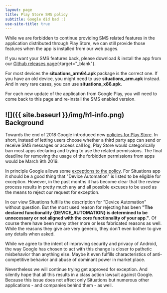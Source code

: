 ```yaml
---
layout: page
title: Play Store SMS policy
subtitle: Google did bad :(
use-site-title: true
---
```


While we are forbidden to continue providing SMS related features in the application distributed through Play Store, we can still provide those features when the app is installed from our web pages.

If you want your SMS features back, please download & install the app from our [Github releases page](https://github.com/pastillilabs/packages/releases){:target="_blank"}.

For most devices the **situations_arm64.apk** package is the correct one. If you have an old device, you might need to use **situations_arm.apk** instead. And in very rare cases, you can use **situations_x86.apk**.

For each new update of the application from Google Play, you will need to come back to this page and re-install the SMS enabled version.



## ![]({{ site.baseurl }}/img/h1-info.png) Background

Towards the end of 2018 Google introduced new [policies for Play Store](https://android-developers.googleblog.com/2018/10/providing-safe-and-secure-experience.html). In short, instead of letting users choose whether a third party app can send or receive SMS messages or access call log, Play Store would categorically ban most apps declaring and trying to use the related permissions. The final deadline for removing the usage of the forbidden permissions from apps would be March 9th 2019.

In principle Google allows some [exceptions to the policy](https://support.google.com/googleplay/android-developer/answer/9047303?hl=en). For Situations app it should be a good thing that "Device Automation" is listed to be eligible for exception. However, in the past months it has become clear that the review process results in pretty much any and all possible excuses to be used as the means to reject our request for exception.

In our view Situations fulfills the description for "Device Automation" without question. But the most used reason for rejecting has been **"The declared functionality {DEVICE_AUTOMATION} is determined to be unnecessary or not aligned with the core functionality of your app."**. Of course there have been many other more or less fabricated reasons as well. While the reasons they give are very generic, they don't even bother to give any details when asked.

While we agree to the intent of improving security and privacy of Android, the way Google has chosen to act with this change is closer to pathetic misbehavior than anything else. Maybe it even fulfills characteristics of anti-competitive behavior and abuse of dominant power in market place.

Nevertheless we will continue trying get approved for exception. And silently hope that all this results in a class action lawsuit against Google. Because this issue does not affect only Situations but numerous other applications - and companies behind them - as well.


